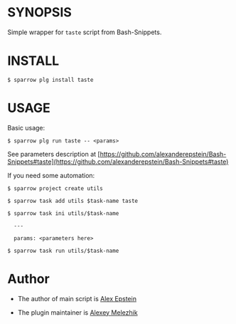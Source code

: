 # SYNOPSIS

Simple wrapper for `taste` script from Bash-Snippets.


# INSTALL

    $ sparrow plg install taste

# USAGE

Basic usage:

    $ sparrow plg run taste -- <params>

See parameters description at [https://github.com/alexanderepstein/Bash-Snippets#taste](https://github.com/alexanderepstein/Bash-Snippets#taste)

If you need some automation:

    $ sparrow project create utils

    $ sparrow task add utils $task-name taste

    $ sparrow task ini utils/$task-name

      ---

      params: <parameters here>

    $ sparrow task run utils/$task-name

# Author

* The author of main script is [Alex Epstein](https://github.com/alexanderepstein)

* The plugin maintainer is [Alexey Melezhik](https://github.com/melezhik/)




